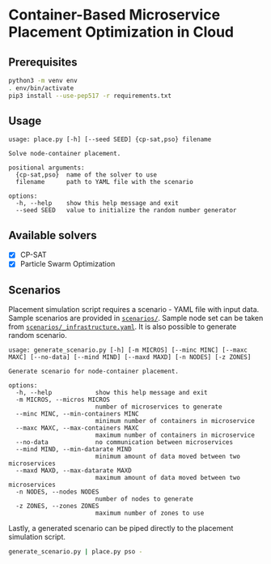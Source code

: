 # Container-Based Microservice Placement Optimization in Cloud

## Prerequisites

```bash
python3 -m venv env
. env/bin/activate
pip3 install --use-pep517 -r requirements.txt
```

## Usage

```
usage: place.py [-h] [--seed SEED] {cp-sat,pso} filename

Solve node-container placement.

positional arguments:
  {cp-sat,pso}  name of the solver to use
  filename      path to YAML file with the scenario

options:
  -h, --help    show this help message and exit
  --seed SEED   value to initialize the random number generator
```

## Available solvers

- [x] CP-SAT
- [x] Particle Swarm Optimization

## Scenarios

Placement simulation script requires a scenario - YAML file with input data. Sample scenarios are provided in [`scenarios/`](scenarios/). Sample node set can be taken from [`scenarios/_infrastructure.yaml`](scenarios/_infrastructure.yaml). It is also possible to generate random scenario.

```
usage: generate_scenario.py [-h] [-m MICROS] [--minc MINC] [--maxc MAXC] [--no-data] [--mind MIND] [--maxd MAXD] [-n NODES] [-z ZONES]

Generate scenario for node-container placement.

options:
  -h, --help            show this help message and exit
  -m MICROS, --micros MICROS
                        number of microservices to generate
  --minc MINC, --min-containers MINC
                        minimum number of containers in microservice
  --maxc MAXC, --max-containers MAXC
                        maximum number of containers in microservice
  --no-data             no communication between microservices
  --mind MIND, --min-datarate MIND
                        minimum amount of data moved between two microservices
  --maxd MAXD, --max-datarate MAXD
                        maximum amount of data moved between two microservices
  -n NODES, --nodes NODES
                        number of nodes to generate
  -z ZONES, --zones ZONES
                        maximum number of zones to use
```

Lastly, a generated scenario can be piped directly to the placement simulation script.

```bash
generate_scenario.py | place.py pso -
```
